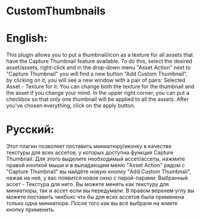 # CustomThumbnails

# English:
 This plugin allows you to put a thumbnail/icon as a texture for all assets that have the Capture Thumbnail feature available. To do this, select the desired asset/assets, right-click and in the drop-down menu "Asset Action" next to "Capture Thumbnail" you will find a new button "Add Custom Thumbnail", by clicking on it, you will see a new window with a pair of pairs: Selected Asset - Texture for it. You can change both the texture for the thumbnail and the asset if you change your mind. In the upper right corner, you can put a checkbox so that only one thumbnail will be applied to all the assets. After you've chosen everything, click on the apply button.

# Русский:
 Этот плагин позволяет поставить миниатюру/иконку в качестве текстуры для всех ассетов, у которых доступна функция Capture Thumbnail. Для этого выделите необходимый ассет/ассеты, нажмите правой кнопкой мыши и в выпадающем меню "Asset Action" рядом с "Capture Thumbnail" вы найдёте новую кнопку "Add Custom Thumbnail", нажав на неё, у вас появится новое окно с парой-парами: Выбранный ассет - Текстура для него. Вы можете менять как текстуру для миниатюры, так и ассет если вы передумали. В правом верхнем углу вы можете поставить чекбокс что бы для всех ассетов была применена только одна миниатюра. После того как вы всё выбрали на жмите кнопку применить.
